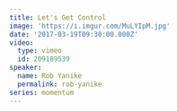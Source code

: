 ```yaml
---
title: Let's Get Control
image: 'https://i.imgur.com/MuLYIpM.jpg'
date: '2017-03-19T09:30:00.000Z'
video:
  type: vimeo
  id: 209189539
speaker:
  name: Rob Yanike
  permalink: rob-yanike
series: momentum
---
```


